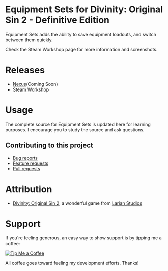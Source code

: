 Equipment Sets for Divinity: Original Sin 2 - Definitive Edition
=======
Equipment Sets adds the ability to save equipment loadouts, and switch between them quickly.

Check the Steam Workshop page for more information and screenshots.

# Releases
* [Nexus]()(Coming Soon)
* [Steam Workshop](https://steamcommunity.com/sharedfiles/filedetails/?id=1353339233) 

# Usage
The complete source for Equipment Sets is updated here for learning purposes. I encourage you to study the source and ask questions.

## Contributing to this project

* [Bug reports](CONTRIBUTING.md#bugs)
* [Feature requests](CONTRIBUTING.md#features)
* [Pull requests](CONTRIBUTING.md#pull-requests)

# Attribution
* [Divinity: Original Sin 2](http://store.steampowered.com/app/435150/Divinity_Original_Sin_2/), a wonderful game from [Larian Studios](http://larian.com/)

# Support
If you're feeling generous, an easy way to show support is by tipping me a coffee:

[![Tip Me a Coffee](https://i.imgur.com/NkmwXff.png)](https://ko-fi.com/LaughingLeader)

All coffee goes toward fueling my development efforts. Thanks!
